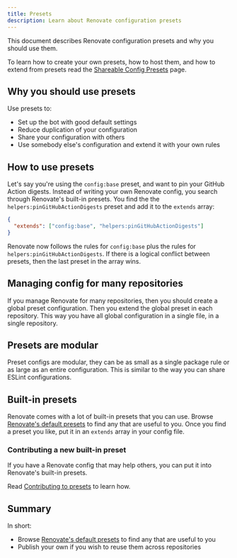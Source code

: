 ```yaml
---
title: Presets
description: Learn about Renovate configuration presets
---
```


This document describes Renovate configuration presets and why you should use them.

To learn how to create your own presets, how to host them, and how to extend from presets read the [Shareable Config Presets](../config-presets.md) page.

## Why you should use presets

Use presets to:

- Set up the bot with good default settings
- Reduce duplication of your configuration
- Share your configuration with others
- Use somebody else's configuration and extend it with your own rules

## How to use presets

Let's say you're using the `config:base` preset, and want to pin your GitHub Action digests.
Instead of writing your own Renovate config, you search through Renovate's built-in presets.
You find the the `helpers:pinGitHubActionDigests` preset and add it to the `extends` array:

```json
{
  "extends": ["config:base", "helpers:pinGitHubActionDigests"]
}
```

Renovate now follows the rules for `config:base` plus the rules for `helpers:pinGitHubActionDigests`.
If there is a logical conflict between presets, then the last preset in the array wins.

## Managing config for many repositories

If you manage Renovate for many repositories, then you should create a global preset configuration.
Then you extend the global preset in each repository.
This way you have all global configuration in a single file, in a single repository.

## Presets are modular

Preset configs are modular, they can be as small as a single package rule or as large as an entire configuration.
This is similar to the way you can share ESLint configurations.

## Built-in presets

Renovate comes with a lot of built-in presets that you can use.
Browse [Renovate's default presets](https://docs.renovatebot.com/presets-default/) to find any that are useful to you.
Once you find a preset you like, put it in an `extends` array in your config file.

### Contributing a new built-in preset

If you have a Renovate config that may help others, you can put it into Renovate's built-in presets.

Read [Contributing to presets](../config-presets.md#contributing-to-presets) to learn how.

## Summary

In short:

- Browse [Renovate's default presets](https://docs.renovatebot.com/presets-default/) to find any that are useful to you
- Publish your own if you wish to reuse them across repositories
